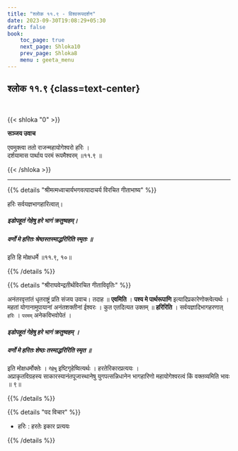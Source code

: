 ```yaml
---
title: "श्लोक ११.९ - विश्वरूपदर्शन"
date: 2023-09-30T19:08:29+05:30
draft: false
book:
    toc_page: true
    next_page: Shloka10
    prev_page: Shloka8
    menu : geeta_menu
---
```




## श्लोक ११.९ {class=text-center}

<br/>

{{< shloka  "0"  >}}

**सञ्जय उवाच**

एवमुक्त्वा ततो राजन्महायोगेश्वरो हरिः ।    
दर्शयामास पार्थाय परमं रूपमैश्वरम् ॥११.९ ॥

{{< /shloka >}}

---


{{% details "श्रीमत्मध्वाचार्यभगवत्पादाचर्य विरचित  गीताभाष्य" %}}

हरिः सर्वयज्ञभागहारित्वात्।  
##### इडोपहूतं गेहेषु हरे  भागं क्रतुष्वहम्। 
##### वर्णो मे हरितः श्रेष्ठस्तस्माद्धरिरिति स्मृतः ॥
इति हि मोक्षधर्मे   ॥११.९, १०॥

{{% /details %}}



{{% details "श्रीराघवेन्द्रतीर्थविरचित गीताविवृतिः" %}}

अनंतरवृत्तांतं धृतराष्ट्रं प्रति संजय उवाच। तदाह ॥ 
**एवमिति** । 
**पश्य मे पार्थरूपाणि** इत्यादिप्रकारेणोक्त्वेत्यर्थः । 
महतां योगानामुपायानां अनंतशक्तीनां ईश्वरः । 
कुत एतदित्यत उक्तम्‌ ॥ **हरिरिति** । 
सर्वयज्ञादिभागहरणात् `हरिः` । 
`परमम्` अनेकविभवोपेतं ।  
##### इडोपहूतं गेहेषु हरे भागं क्रतुष्वहम्‌ । 
##### वर्णो मे हरितः शेष्ठः तस्माद्धरिरिति स्मृत ॥  
इति मोक्षधर्मोक्तेः । `गेहेषु` इष्टिगृहेष्वित्यर्थः । 
हरतेरिकारप्रत्ययः ।   
अप्राकृतविग्रहस्य साकारस्यानंतपूजास्थानेषु 
युगपत्सन्निधानेन भागहारिणो महायोगेश्वरत्वं किं 
वक्तव्यमिति भावः ॥ ९॥

{{% /details %}}



{{% details "पद विचार" %}}

- हरिः : हरतेः इकार प्रत्ययः

{{% /details %}}
